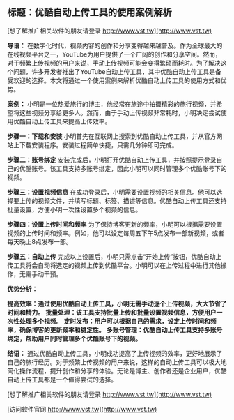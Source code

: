 ## **标题：优酷自动上传工具的使用案例解析**

[想了解推广相关软件的朋友请登录 http://www.vst.tw](http://www.vst.tw)

**导语：**
在数字化时代，视频内容的创作和分享变得越来越普及。作为全球最大的在线视频平台之一，YouTube为用户提供了一个广阔的创作和分享空间。然而，对于频繁上传视频的用户来说，手动上传视频可能会变得繁琐而耗时。为了解决这个问题，许多开发者推出了YouTube自动上传工具，其中优酷自动上传工具是备受欢迎的选择。本文将通过一个使用案例来解析优酷自动上传工具的使用方式和优势。

**案例：**
小明是一位热爱旅行的博主，他经常在旅途中拍摄精彩的旅行视频，并希望将这些视频分享给更多人。然而，由于手动上传视频非常耗时，小明决定尝试使用优酷自动上传工具来提高上传效率。

**步骤一：下载和安装**
小明首先在互联网上搜索到优酷自动上传工具，并从官方网站上下载安装程序。安装过程简单快捷，只需几分钟即可完成。

**步骤二：账号绑定**
安装完成后，小明打开优酷自动上传工具，并按照提示登录自己的优酷账号。该工具支持多账号绑定，因此小明可以同时管理多个优酷账号下的视频。

**步骤三：设置视频信息**
在成功登录后，小明需要设置视频的相关信息。他可以选择要上传的视频文件，并填写标题、标签、描述等信息。优酷自动上传工具还支持批量设置，方便小明一次性设置多个视频的信息。

**步骤四：设置上传时间和频率**
为了保持博客更新的频率，小明可以根据需要设置视频的上传时间和频率。例如，他可以设定每周五下午5点发布一部新视频，或者每天晚上8点发布一部。

**步骤五：自动上传**
完成以上设置后，小明只需点击“开始上传”按钮，优酷自动上传工具将会自动将选定的视频上传到优酷平台。小明可以在上传过程中进行其他操作，无需手动干预。

**优势分析：**

**提高效率：通过使用优酷自动上传工具，小明无需手动逐个上传视频，大大节省了时间和精力。**
**批量处理：该工具支持批量上传和批量设置视频信息，方便用户一次性处理多个视频。**
**定时发布：用户可以根据自己的需求，设定上传时间和频率，确保博客的更新频率和稳定性。**
**多账号管理：优酷自动上传工具支持多账号绑定，帮助用户同时管理多个优酷账号下的视频。**

**结语：**
通过优酷自动上传工具，小明成功提高了上传视频的效率，更好地展示了自己的旅行经历。对于频繁上传视频的用户来说，这样的自动上传工具可以极大地简化操作流程，提升创作和分享的体验。无论是博主、创作者还是企业用户，优酷自动上传工具都是一个值得尝试的选择。

[想了解推广相关软件的朋友请登录 http://www.vst.tw](http://www.vst.tw)


[访问软件官网 http://www.vst.tw](http://www.vst.tw)
